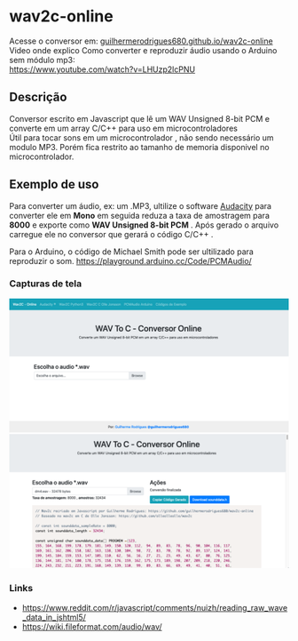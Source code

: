 # wav2c-online
Acesse o conversor em: [guilhermerodrigues680.github.io/wav2c-online](https://guilhermerodrigues680.github.io/wav2c-online)  
Video onde explico Como converter e reproduzir áudio usando o Arduino sem módulo mp3:  
https://www.youtube.com/watch?v=LHUzp2lcPNU

## Descrição
Conversor escrito em Javascript que lê um WAV Unsigned 8-bit PCM e converte em um array C/C++ para uso em microcontroladores  
Útil para tocar sons em um microcontrolador , não sendo necessário um modulo MP3. Porém fica restrito ao tamanho de 
memoria disponivel no microcontrolador.  


## Exemplo de uso
Para converter um áudio, ex: um .MP3, ultilize o software [Audacity](https://www.audacityteam.org/) para converter ele 
em **Mono** em seguida reduza a taxa de amostragem para **8000** e exporte como **WAV Unsigned 8-bit PCM** . 
Após gerado o arquivo carregue ele no conversor que gerará o código C/C++ .  

Para o Arduino, o código de Michael Smith pode ser ultilizado para reproduzir o som.
https://playground.arduino.cc/Code/PCMAudio/


### Capturas de tela
![SCREENSHOT-01.png](docs/SCREENSHOT-01.png)
![SCREENSHOT-02.png](docs/SCREENSHOT-02.png)

### Links
- https://www.reddit.com/r/javascript/comments/nuizh/reading_raw_wave_data_in_jshtml5/
- https://wiki.fileformat.com/audio/wav/